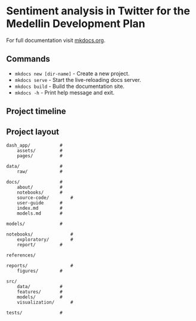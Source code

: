 # Sentiment analysis in Twitter for the Medellin Development Plan

For full documentation visit [mkdocs.org](https://www.mkdocs.org).



## Commands

* `mkdocs new [dir-name]` - Create a new project.
* `mkdocs serve` - Start the live-reloading docs server.
* `mkdocs build` - Build the documentation site.
* `mkdocs -h` - Print help message and exit.


## Project timeline




## Project layout

	dash_app/			#
		assets/			#
		pages/			#

    data/				#
		raw/			#

    docs/				#
		about/			#
		notebooks/		#
		source-code/	  	#
		user-guide		#
		index.md		#
		models.md		#

    models/				#

    notebooks/				#
		exploratory/		#
		report/			#

    references/

    reports/				#	
		figures/		#

    src/
		data/			#
		features/		#
		models/			#
		visualization/  	#

    tests/				#




